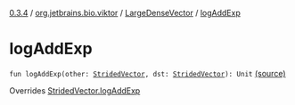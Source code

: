 [0.3.4](../../index.md) / [org.jetbrains.bio.viktor](../index.md) / [LargeDenseVector](index.md) / [logAddExp](.)

# logAddExp

`fun logAddExp(other: `[`StridedVector`](../-strided-vector/index.md)`, dst: `[`StridedVector`](../-strided-vector/index.md)`): Unit` [(source)](https://github.com/JetBrains-Research/viktor/blob/0.3.4/src/main/kotlin/org/jetbrains/bio/viktor/DenseVector.kt#L105)

Overrides [StridedVector.logAddExp](../-strided-vector/log-add-exp.md)

